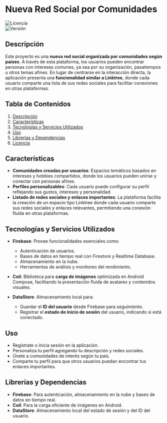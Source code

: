 # Nueva Red Social por Comunidades

![Licencia](https://img.shields.io/badge/licencia-MIT-green)  
![Versión](https://img.shields.io/badge/versión-1.0-blue)

## Descripción

Este proyecto es una **nueva red social organizada por comunidades según países**. A través de esta plataforma, los usuarios pueden encontrar personas con intereses comunes, ya sea por su organización, pasatiempos u otros temas afines. En lugar de centrarse en la interacción directa, la aplicación presenta una **funcionalidad similar a Linktree**, donde cada usuario comparte una lista de sus redes sociales para facilitar conexiones en otras plataformas.

## Tabla de Contenidos

1. [Descripción](#descripción)  
2. [Características](#características)  
3. [Tecnologías y Servicios Utilizados](#tecnologías-y-servicios-utilizados)  
4. [Uso](#uso)  
5. [Librerías y Dependencias](#librerías-y-dependencias)  
6. [Licencia](#licencia)  

## Características

- **Comunidades creadas por usuarios**: Espacios temáticos basados en intereses y hobbies compartidos, donde los usuarios pueden unirse y conectar con personas afines.  
- **Perfiles personalizables**: Cada usuario puede configurar su perfil reflejando sus gustos, intereses y personalidad.  
- **Listado de redes sociales y enlaces importantes**: La plataforma facilita la creación de un espacio tipo Linktree donde cada usuario comparte sus redes sociales y enlaces relevantes, permitiendo una conexión fluida en otras plataformas.  

## Tecnologías y Servicios Utilizados

- **Firebase**: Provee funcionalidades esenciales como:
  - Autenticación de usuarios.
  - Bases de datos en tiempo real con Firestore y Realtime Database.
  - Almacenamiento en la nube.
  - Herramientas de análisis y monitoreo del rendimiento.  

- **Coil**: Biblioteca para **carga de imágenes** optimizada en Android Compose, facilitando la presentación fluida de avatares y contenidos visuales.

- **DataStore**: Almacenamiento local para:
  - Guardar el **ID del usuario** desde Firebase para seguimiento.
  - Registrar el **estado de inicio de sesión** del usuario, indicando si está conectado.  

## Uso

- Regístrate o inicia sesión en la aplicación.  
- Personaliza tu perfil agregando tu descripción y redes sociales.  
- Únete a comunidades de interés según tu país.  
- Comparte tu perfil para que otros usuarios puedan encontrar tus enlaces importantes.  

## Librerías y Dependencias

- **Firebase**: Para autenticación, almacenamiento en la nube y bases de datos en tiempo real.  
- **Coil**: Para la carga eficiente de imágenes en Android.  
- **DataStore**: Almacenamiento local del estado de sesión y del ID del usuario.  
